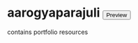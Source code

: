 # aarogyaparajuli   <button><a href="https://codexaarogya.github.io/aarogyaparajuli/"></a>Preview</button>
contains portfolio resources
